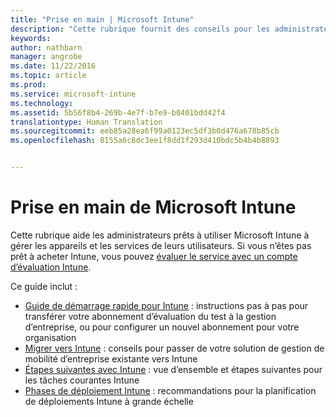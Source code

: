 ```yaml
---
title: "Prise en main | Microsoft Intune"
description: "Cette rubrique fournit des conseils pour les administrateurs prêts à déployer Microsoft Intune dans l’environnement de production d’entreprise qu’ils gèrent."
keywords: 
author: nathbarn
manager: angrobe
ms.date: 11/22/2016
ms.topic: article
ms.prod: 
ms.service: microsoft-intune
ms.technology: 
ms.assetid: 5b56f8b4-269b-4e7f-b7e9-b0401bdd42f4
translationtype: Human Translation
ms.sourcegitcommit: eeb85a28ea6f99a0123ec5df3b0d476a678b85cb
ms.openlocfilehash: 8155a6c8dc3ee1f8dd1f293d410bdc5b4b4b8893


---
```


# <a name="get-started-with-microsoft-intune"></a>Prise en main de Microsoft Intune

Cette rubrique aide les administrateurs prêts à utiliser Microsoft Intune à gérer les appareils et les services de leurs utilisateurs. Si vous n’êtes pas prêt à acheter Intune, vous pouvez [évaluer le service avec un compte d’évaluation Intune](https://docs.microsoft.com/intune/understand-explore/get-started-with-a-30-day-trial-of-microsoft-intune).

Ce guide inclut :
- [Guide de démarrage rapide pour Intune](start-with-a-paid-subscription-to-microsoft-intune.md) : instructions pas à pas pour transférer votre abonnement d’évaluation du test à la gestion d’entreprise, ou pour configurer un nouvel abonnement pour votre organisation
- [Migrer vers Intune](migrate-to-intune.md) : conseils pour passer de votre solution de gestion de mobilité d’entreprise existante vers Intune
- [Étapes suivantes avec Intune](prevent-company-data-leaks-from-Office-365-mobile-apps.md) : vue d’ensemble et étapes suivantes pour les tâches courantes Intune
- [Phases de déploiement Intune](rollout-phases-for-microsoft-intune-deployment.md) : recommandations pour la planification de déploiements Intune à grande échelle



<!--HONumber=Nov16_HO5-->


